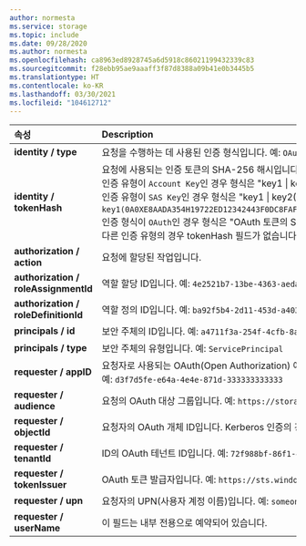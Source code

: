 ```yaml
---
author: normesta
ms.service: storage
ms.topic: include
ms.date: 09/28/2020
ms.author: normesta
ms.openlocfilehash: ca8963ed8928745a6d5918c86021199432339c83
ms.sourcegitcommit: f28ebb95ae9aaaff3f87d8388a09b41e0b3445b5
ms.translationtype: HT
ms.contentlocale: ko-KR
ms.lasthandoff: 03/30/2021
ms.locfileid: "104612712"
---
```

| 속성 | Description |
|:--- |:---|
|**identity / type** | 요청을 수행하는 데 사용된 인증 형식입니다. 예: `OAuth`, `Kerberos`, `SAS Key`, `Account Key` 또는 `Anonymous` |
|**identity / tokenHash**|요청에 사용되는 인증 토큰의 SHA-256 해시입니다. <br>인증 유형이 `Account Key`인 경우 형식은 "key1 \| key2(키의 SHA256 해시)"입니다. 예: `key1(5RTE343A6FEB12342672AFD40072B70D4A91BGH5CDF797EC56BF82B2C3635CE)`. <br>인증 유형이 `SAS Key`인 경우 형식은 "key1 \| key2(키의 SHA 256 해시), SasSignature(SAS 토큰의 SHA 256 해시)"입니다. 예: `key1(0A0XE8AADA354H19722ED12342443F0DC8FAF3E6GF8C8AD805DE6D563E0E5F8A),SasSignature(04D64C2B3A704145C9F1664F201123467A74D72DA72751A9137DDAA732FA03CF)`. 인증 형식이 `OAuth`인 경우 형식은 "OAuth 토큰의 SHA 256 해시"입니다. 예: `B3CC9D5C64B3351573D806751312317FE4E910877E7CBAFA9D95E0BE923DW25C`<br> 다른 인증 유형의 경우 tokenHash 필드가 없습니다. |
|**authorization / action** | 요청에 할당된 작업입니다. |
|**authorization / roleAssignmentId** | 역할 할당 ID입니다. 예: `4e2521b7-13be-4363-aeda-111111111111`|
|**authorization / roleDefinitionId** | 역할 정의 ID입니다. 예: `ba92f5b4-2d11-453d-a403-111111111111"`|
|**principals / id** | 보안 주체의 ID입니다. 예: `a4711f3a-254f-4cfb-8a2d-111111111111`|
|**principals / type** | 보안 주체의 유형입니다. 예: `ServicePrincipal` |
|**requester / appID** | 요청자로 사용되는 OAuth(Open Authorization) 애플리케이션 ID입니다. <br> 예: `d3f7d5fe-e64a-4e4e-871d-333333333333`|
|**requester / audience** | 요청의 OAuth 대상 그룹입니다. 예: `https://storage.azure.com` |
|**requester / objectId** | 요청자의 OAuth 개체 ID입니다. Kerberos 인증의 경우 Kerberos로 인증된 사용자의 개체 식별자를 나타냅니다. 예: `0e0bf547-55e5-465c-91b7-2873712b249c` |
|**requester / tenantId** | ID의 OAuth 테넌트 ID입니다. 예: `72f988bf-86f1-41af-91ab-222222222222`|
|**requester / tokenIssuer** | OAuth 토큰 발급자입니다. 예: `https://sts.windows.net/72f988bf-86f1-41af-91ab-222222222222/`|
|**requester / upn** | 요청자의 UPN(사용자 계정 이름)입니다. 예: `someone@contoso.com` |
|**requester / userName** | 이 필드는 내부 전용으로 예약되어 있습니다.|
